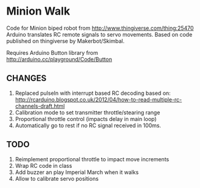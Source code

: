 Minion Walk
===========

Code for Minion biped robot from http://www.thingiverse.com/thing:25470
Arduino translates RC remote signals to servo movements. 
Based on code published on thingiverse by Makerbot/Skimbal.

Requires Arduino Button library from http://arduino.cc/playground/Code/Button

CHANGES
-------

1. Replaced pulseIn with interrupt based RC decoding based on: http://rcarduino.blogspot.co.uk/2012/04/how-to-read-multiple-rc-channels-draft.html
2. Calibration mode to set transmitter throttle/stearing range 
3. Proportional throttle control (impacts delay in main loop)
4. Automatically go to rest if no RC signal received in 100ms. 

TODO
----

1. Reimplement proportional throttle to impact move increments
2. Wrap RC code in class
3. Add buzzer an play Imperial March when it walks
4. Allow to calibrate servo positions
